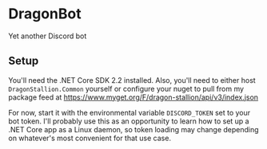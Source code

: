 # DragonBot

Yet another Discord bot

## Setup

You'll need the .NET Core SDK 2.2 installed. Also, you'll need to either host `DragonStallion.Common` yourself or configure your nuget to pull from my package feed at https://www.myget.org/F/dragon-stallion/api/v3/index.json

For now, start it with the environmental variable `DISCORD_TOKEN` set to your bot token. I'll probably use this as an opportunity to learn how to set up a .NET Core app as a Linux daemon, so token loading may change depending on whatever's most convenient for that use case.

